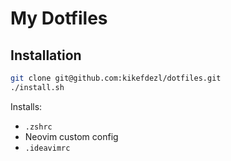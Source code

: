 # My Dotfiles

## Installation

```bash
git clone git@github.com:kikefdezl/dotfiles.git 
./install.sh
```

Installs:

- `.zshrc`
- Neovim custom config
- `.ideavimrc`
